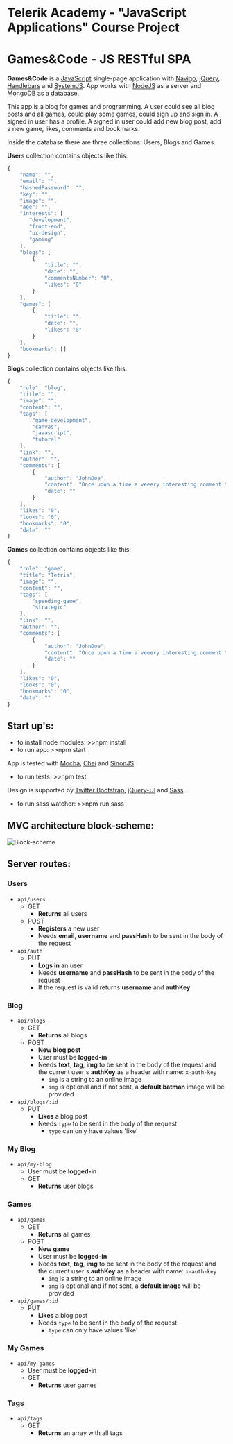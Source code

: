 # Telerik Academy - "JavaScript Applications" Course Project

# **Games&Code** - JS RESTful SPA

**Games&Code** is a [JavaScript](https://www.javascript.com/ "JavaScript") single-page application with [Navigo](https://github.com/krasimir/navigo "Navigo"), [jQuery](http://jquery.com/"jQuery"), [Handlebars](http://handlebarsjs.com/ "Handlebars") and [SystemJS](https://github.com/systemjs/systemjs "SystemJS").
App works with [NodeJS](https://nodejs.org/ "NodeJS") as a server and [MongoDB](https://www.mongodb.com/ "MongoDB") as a database.

This app is a blog for games and programming. A user could see all blog posts and all games, could play some games, could sign up and sign in. A signed in user has a profile. A signed in user could add new blog post, add a new game, likes, comments and bookmarks.

Inside the database there are three collections: Users, Blogs and Games.

**User**s collection contains objects like this:

```javascript
{
    "name": "",
    "email": "",
    "hashedPassword": "",
    "key": "",
    "image": "",
    "age": "",
    "interests": [
       "development",
       "front-end",
       "ux-design",
       "gaming"
    ],
    "blogs": [
        {
            "title": "",
            "date": "",
            "commentsNumber": "0",
            "likes": "0"
        }
    ],
    "games": [
        {
            "title": "",
            "date": "",
            "likes": "0"
        }
    ],
    "bookmarks": []
}
```

**Blog**s collection contains objects like this:

```javascript
{
    "role": "blog",
    "title": "",
    "image": "",
    "content": "",
    "tags": [
        "game-development",
        "canvas",
        "javascript",
        "tutoral"
    ],
    "link": "",
    "author": "",
    "comments": [
        {
            "author": "JohnDoe",
            "content": "Once upon a time a veeery interesting comment.",
            "date": ""
        }
    ],
    "likes": "0",
    "looks": "0",
    "bookmarks": "0",
    "date": ""
}
```

**Game**s collection contains objects like this:
```javascript
{
    "role": "game",
    "title": "Tetris",
    "image": "",
    "content": "",
    "tags": [
        "speeding-game",
        "strategic"
    ],
    "link": "",
    "author": "",
    "comments": [
        {
            "author": "JohnDoe",
            "content": "Once upon a time a veeery interesting comment.",
            "date": ""
        }
    ],
    "likes": "0",
    "looks": "0",
    "bookmarks": "0",
    "date": ""
}
```

## Start up's:

- to install node modules: >>npm install
- to run app: >>npm start

App is tested with [Mocha](https://mochajs.org/ "Mocha"), [Chai](http://chaijs.com/ "Chai") and [SinonJS](http://sinonjs.org/ "SinonJS").

- to run tests: >>npm test

Design is supported by [Twitter Bootstrap](http://getbootstrap.com/ "Twitter Bootstrap"), [jQuery-UI](http://jqueryui.com/ "jQuery-UI") and [Sass](http://sass-lang.com/ "Sass").

- to run sass watcher: >>npm run sass


## MVC architecture block-scheme: 
![Block-scheme](./app/public/assets/images/arch-block.png "Block-scheme")

## Server routes:

### Users

* `api/users`
  * GET
    * **Returns** all users
  * POST
    * **Registers** a new user
    * Needs **email**, **username** and **passHash** to be sent in the body of the request
* `api/auth`
  * PUT
    * **Logs in** an user
    * Needs **username** and **passHash** to be sent in the body of the request
	* If the request is valid returns **username** and **authKey**

### Blog

* `api/blogs`
  * GET
    * **Returns** all blogs
  * POST
    * **New blog post** 
	* User must be **logged-in**
    * Needs **text**, **tag**, **img** to be sent in the body of the request and the current user's **authKey** as a header with name: `x-auth-key`
      * `img` is a string to an online image
      * `img` is optional and if not sent, a **default batman** image will be provided
* `api/blogs/:id`
  * PUT
    * **Likes** a blog post
    * Needs `type` to be sent in the body of the request
      * `type` can only have values 'like'

###	My Blog

* `api/my-blog`
	* User must be **logged-in**
  * GET
    * **Returns** user blogs
    

###	Games

* `api/games`
  * GET
    * **Returns** all games
  * POST
    * **New game** 
	* User must be **logged-in**
    * Needs **text**, **tag**, **img** to be sent in the body of the request and the current user's **authKey** as a header with name: `x-auth-key`
      * `img` is a string to an online image
      * `img` is optional and if not sent, a **default image** will be provided
* `api/games/:id`
  * PUT
    * **Likes** a blog post
    * Needs `type` to be sent in the body of the request
      * `type` can only have values 'like'

###	My Games

* `api/my-games`
	* User must be **logged-in**
  * GET
    * **Returns** user games
    
###	Tags
*	`api/tags`
	*	GET
		*	**Returns** an array with all tags
